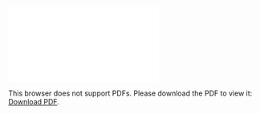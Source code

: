 
<object data="latest-cv.pdf" type="application/pdf" width="700px" height="700px">
    <embed src="latest-cv.pdf">
        <p>This browser does not support PDFs. Please download the PDF to view it: <a href="https://github.com/anthony-walker/circulum-vitae/blob/main/latest-cv.pdf">Download PDF</a>.</p>
    </embed>
</object>
